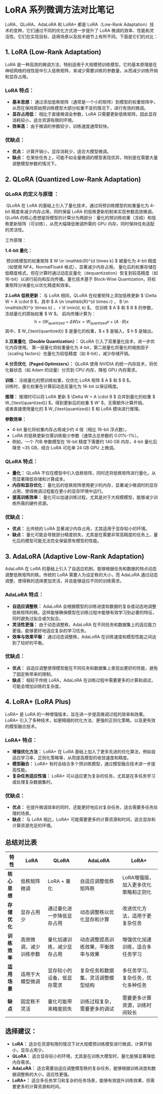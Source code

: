 # LoRA 系列微调方法对比笔记

LoRA、QLoRA、AdaLoRA 和 LoRA+ 都是 LoRA（Low-Rank Adaptation）技术的变种，它们通过不同的优化方式进一步提升了 LoRA 微调的效率、性能和灵活性。它们在实现目标、适用场景以及技术细节上有所不同。下面是它们的对比：

## 1. LoRA (Low-Rank Adaptation)

LoRA 是一种高效的微调方法，特别适用于大规模预训练模型。它的基本原理是在神经网络的线性层中引入低秩矩阵，来减少需要训练的参数量，从而减少训练开销和显存占用。

### LoRA 特点：

- **基本思想：** 通过添加低秩矩阵（通常是一个小的矩阵）到模型的权重矩阵中，从而在保持原始预训练模型大部分权重不变的情况下，进行有效的微调。
- **显存占用低：** 相比于直接微调全参数，LoRA 只需要更新低秩矩阵，因此显存消耗较小，适合资源有限的环境。
- **效率高：** 由于微调的参数较少，训练速度通常较快。

### 优缺点：

- **优点：** 计算开销小，显存消耗少，适合大模型微调。
- **缺点：** 在某些任务上，可能不如全量微调的模型表现优异，特别是在需要大量调整模型参数的情况下。

## 2. QLoRA (Quantized Low-Rank Adaptation)

### QLoRA 的定义与原理 ： 

​	QLoRA 在 LoRA 的基础上引入了量化技术，通过将预训练模型的权重量化为 4-bit 精度来减少内存占用，同时保留 LoRA 的低秩更新机制来实现参数高效微调。QLoRA 的核心思想是将模型的计算分为两部分：量化的预训练权重（冻结）和低秩更新矩阵（可训练），从而大幅降低微调所需的 GPU 内存，同时保持任务适配的灵活性。

工作原理：

**1.4-bit 量化：**  

​	预训练模型的权重矩阵 $ W \in \mathbb{R}^{d \times k} $ 被量化为 4-bit 精度（如使用 NF4，NormalFloat4 格式），显著减少内存占用。 量化后的权重存储在低精度格式，但在计算时通过动态反量化（dequantization）恢复到较高精度（如 16-bit）以进行前向和反向传播。量化技术基于 Block-Wise Quantization，将权重矩阵分块量化以优化精度和效率。  

**2.LoRA 低秩更新：** 
	与 LoRA 相同，QLoRA 在权重矩阵上添加低秩更新 $ \Delta W = A \cdot B $，其中 $ A \in \mathbb{R}^{d \times r} $，$ B \in \mathbb{R}^{r \times k} $，$ r \ll \min(d, k) $。  仅训练 $ A $ 和 $ B $ 的参数，冻结量化的原始权重 $ W $。 
前向传播计算为：
$$
h = (W_{\text{quantized}} + \Delta W)x = W_{\text{quantized}}x + (A \cdot B)x
$$
其中，$ W_{\text{quantized}} $ 是量化的权重，$ x $ 是输入，$ h $ 是输出。

**3.双重量化（Double Quantization）：** 
	QLoRA 引入了双重量化技术，进一步优化内存使用。 第一层量化将权重量化为 4-bit，第二层量化将量化的缩放因子（scaling factors）也量化为较低精度（如 8-bit），减少存储开销。  

**4.分页优化（Paged Optimizers）：** 
	QLoRA 使用 NVIDIA 的统一内存技术，将优化器状态（如 Adam 的动量）分页到 CPU 内存，降低 GPU 内存需求。  

**训练：** 
冻结量化的预训练权重，仅优化 LoRA 矩阵 $ A $ 和 $ B $。  
训练时，量化权重在计算前动态反量化为 16-bit 以保证精度。  

**推理：** 
推理时可以将 LoRA 更新 $ \Delta W = A \cdot B $ 合并到量化的权重 $ W_{\text{quantized}} $，得到更新后的权重 $ W' $，无需额外计算开销。  
或者直接使用量化的 $ W_{\text{quantized}} $ 和 LoRA 模块进行推理。  

**参数效率：**  

- 4-bit 量化将权重内存占用减少约 4 倍（相比 16-bit 浮点数）。  
- LoRA 的低秩更新仅需训练极少参数（通常占总参数的 0.01%-1%）。  
- 例如，一个 70B 参数模型在 16-bit 精度下需要约 140 GB 内存，4-bit 量化后降至 ~35 GB，结合 LoRA 可在单 24 GB GPU 上微调。

### QLoRA 特点：

- **量化：** QLoRA 不仅在模型中引入低秩矩阵，同时还将低秩矩阵进行量化，从而显著降低存储和计算成本。
- **内存和显存优化：** 量化后的低秩矩阵使用更少的内存，显著减少微调时的显存占用，使得微调过程能在更小的显存环境中运行。
- **提高训练效率：** 量化可以加速训练过程，尤其是对于大规模模型，能够减少训练所需的硬件资源。

### 优缺点：

- **优点：** 比传统的 LoRA 显著减少内存占用，尤其适用于显存较小的环境。
- **缺点：** 量化可能会导致部分精度损失，尤其是在需要非常高精度的任务上，量化后的模型可能无法完全保留原有模型的性能。

## 3. AdaLoRA (Adaptive Low-Rank Adaptation)

AdaLoRA 在 LoRA 的基础上引入了自适应机制，能够根据任务和数据的特点动态调整低秩矩阵的秩。传统的 LoRA 需要人为设定秩的大小，而 AdaLoRA 通过动态调整，使得秩的选择更加灵活，并且能够适应不同的训练需求。

### AdaLoRA 特点：

- **自适应调整秩：** AdaLoRA 会根据模型的训练进度和数据的复杂度动态地调整低秩矩阵的秩。这样能够确保模型在训练过程中能够有效学习到必要的特征，同时避免过拟合或欠拟合。
- **灵活性更强：** 由于动态调整秩，AdaLoRA 在不同任务和数据集上的适应能力更强，能够更好地适应复杂的学习任务。
- **效率与效果平衡：** 通过动态调整秩，AdaLoRA 在训练速度和模型性能之间达到了较好的平衡。

### 优缺点：

- **优点：** 自适应调整使得模型能在不同任务和数据集上表现出更好的性能，避免了固定秩带来的限制。
- **缺点：** 相较于传统 LoRA，AdaLoRA 在训练过程中需要更多的计算和调试，可能会增加训练的复杂度。

## 4. LoRA+ (LoRA Plus)

LoRA+ 是 LoRA 的一种增强版本，旨在进一步提高微调过程的效率和效果。LoRA+ 引入了多种技术，如更精细的优化方法、更强的正则化策略，以及更有效的模型融合技术。

### LoRA+ 特点：

- **增强优化方法：** LoRA+ 在 LoRA 基础上加入了更多先进的优化算法，例如自适应学习率、正则化策略等，从而提高模型的收敛速度和精度。
- **模型融合：** LoRA+ 有时会结合多个预训练模型，通过模型融合技术进一步提高性能。
- **复杂任务适应性强：** LoRA+ 可以适应更为复杂的任务，尤其是在多任务学习或处理复杂数据集时。

### 优缺点：

- **优点：** 在提升微调效率的同时，还能更好地应对复杂任务，适合需要多任务处理的场景。
- **缺点：** 与 LoRA 相比，LoRA+ 可能需要更多的计算资源和时间，适合显存和计算资源充足的环境。

## 总结对比表

| 特性         | LoRA                   | QLoRA                      | AdaLoRA                              | LoRA+                                |
| ------------ | ---------------------- | -------------------------- | ------------------------------------ | ------------------------------------ |
| **核心思想** | 低秩矩阵微调           | LoRA + 量化                | 自适应调整低秩矩阵秩                 | LoRA增强版，加入更多优化策略和正则化 |
| **存储优化** | 显存占用少             | 通过量化进一步降低显存占用 | 动态调整秩以优化显存和计算           | 改进优化方法，适用于更复杂任务       |
| **训练效率** | 高效微调，减少训练参数 | 量化加速训练，减少显存占用 | 动态调整提高训练效果，平衡效率与效果 | 增强优化加速训练，适合多任务学习     |
| **适用场景** | 适用于大模型微调       | 显存较小的设备，低显存需求 | 复杂任务和数据集，灵活调整模型结构   | 多任务学习、复杂任务，优化多种任务   |
| **缺点**     | 固定秩不灵活           | 量化可能带来精度损失       | 训练过程复杂，需要更多的调试         | 需要更多计算资源，训练时间较长       |

## 选择建议：

- **LoRA：** 适合在资源有限的情况下对大规模预训练模型进行微调，计算开销小，显存占用少。
- **QLoRA：** 适合显存较小的环境，尤其是在训练大模型时，量化能够显著降低内存需求。
- **AdaLoRA：** 适合需要自适应调整模型秩的复杂任务，能够根据训练进度和数据调整秩的大小，适应性更强。
- **LoRA+：** 适合多任务学习和复杂的任务场景，能够有效提升训练效果，但需要更多的计算资源和时间。


